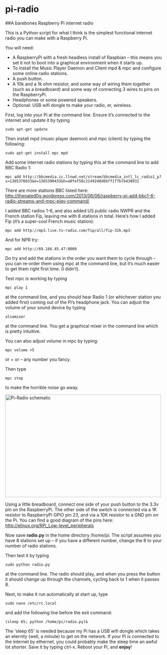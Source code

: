 pi-radio
========

##A barebones Raspberry Pi internet radio

This is a Python script for what I think is the simplest functional internet radio you can make with a Raspberry Pi. 

You will need:

- A RaspberryPi with a fresh headless install of Raspbian – this means you set it not to boot into a graphical environment when it starts up.
- To install the Music Player Daemon and Client mpd & mpc and configure some online radio stations.
- A push button.
- A 10k and a 1k ohm resistor, and some way of wiring them together (such as a breadboard) and some way of connecting 3 wires to pins on the RaspberryPi.
- Headphones or some powered speakers.
- Optional: USB wifi dongle to make your radio, er, wireless.

First, log into your Pi at the command line. Ensure it’s connected to the internet and update it by typing
```
sudo apt-get update
```

Then install mpd (music player daemon) and mpc (client) by typing the following:
```
sudo apt-get install mpc mpd
```

Add some internet radio stations by typing this at the command line to add BBC Radio 1:
```
mpc add http://bbcmedia.ic.llnwd.net/stream/bbcmedia_intl_lc_radio1_p?s=1365376033&e=1365390433&h=a0fef58c2149248d6bff1f7b7b438931
```

There are more stations BBC listed here: http://thenated0g.wordpress.com/2013/06/06/raspberry-pi-add-bbc1-6-radio-streams-and-mpc-play-command/

I added BBC radios 1-6, and also added US public radio NWPR and the French station Fip, leaving me with 8 stations in total. Here’s how I added Fip (it’s a super-cool French music station):
```
mpc add http://mp3.live.tv-radio.com/fip/all/fip-32k.mp3
```

And for NPR try:
```
mpc add http://69.166.45.47:8000
```

Do try and add the stations in the order you want them to cycle through – you can re-order them using mpc at the command line, but it’s much easier to get them right first time. (I didn’t).

Test mpc is working by typing
```
mpc play 1
```
at the command line, and you should hear Radio 1 (or whichever station you added first) coming out of the Pi’s headphone jack. You can adjust the volume of your sound device by typing
```
alsamixer
```
at the command line. You get a graphical mixer in the command line which is pretty intuitive.

You can also adjust volume in mpc by typing:
```
mpc volume +5
```
or + or – any number you fancy.

Then type
```
mpc stop
```
to make the horrible noise go away.

<a href="http://www.flickr.com/photos/gilesbooth/12596494545/" title="Pi-Radio schematic by gilesbooth, on Flickr"><img src="http://farm4.staticflickr.com/3750/12596494545_93777dbea0.jpg" width="500" height="329" alt="Pi-Radio schematic"></a>

Using a little breadboard, connect one side of your push button to the 3.3v pin on the RaspberryPi. The other side of the switch is connected via a 1K resistor to RaspberryPi GPIO pin 23, and via a 10K resistor to a GND pin on the Pi. You can find a good diagram of the pins here: http://elinux.org/RPi_Low-level_peripherals

Now save **radio.py** in the home directory /home/pi. The script assumes you have 8 stations set up – if you have a different number, change the 8 to your number of radio stations.

Then test it by typing
```
sudo python radio.py
```
at the command line. The radio should play, and when you press the button it should change up through the channels, cycling back to 1 when it passes 8.

Next, to make it run automatically at start up, type
```
sudo nano /etc/rc.local
```
and add the following line before the exit command:
```
(sleep 65; python /home/pi/radio.py)&
```
The 'sleep 65' is needed because my Pi has a USB wifi dongle which takes an eternity (well, a minute) to get on the network. If your Pi is connected to the internet by ethernet, you could probably make the sleep time an awful lot shorter.
Save it by typing ctrl-x. Reboot your Pi, and **enjoy**!



